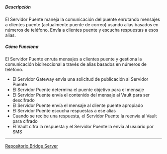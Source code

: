 ##### Descripción

El Servidor Puente maneja la comunicación del puente enrutando mensajes a clientes puente (actualmente puente de correo) usando alias basados en números de teléfono. Envía a clientes puente y escucha respuestas a esos alias.

##### Cómo Funciona

El Servidor Puente enruta mensajes a clientes puente y gestiona la comunicación bidireccional a través de alias basados en números de teléfono.

- El Servidor Gateway envía una solicitud de publicación al Servidor Puente
- El Servidor Puente determina el puente objetivo para el mensaje
- El Servidor Puente envía el contenido del mensaje al Vault para ser descifrado
- El Servidor Puente envía el mensaje al cliente puente apropiado
- El Servidor Puente escucha respuestas a ese alias
- Cuando se recibe una respuesta, el Servidor Puente la reenvía al Vault para cifrado
- El Vault cifra la respuesta y el Servidor Puente la envía al usuario por SMS

---

[Repositorio Bridge Server](https://github.com/smswithoutborders/RelaySMS-Bridge-Server)
